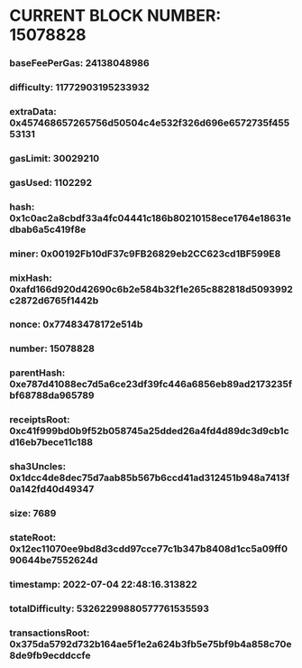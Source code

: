 # CURRENT BLOCK NUMBER: 15078828

### baseFeePerGas: 24138048986
### difficulty: 11772903195233932
### extraData: 0x457468657265756d50504c4e532f326d696e6572735f45553131
### gasLimit: 30029210
### gasUsed: 1102292
### hash: 0x1c0ac2a8cbdf33a4fc04441c186b80210158ece1764e18631edbab6a5c419f8e
### miner: 0x00192Fb10dF37c9FB26829eb2CC623cd1BF599E8
### mixHash: 0xafd166d920d42690c6b2e584b32f1e265c882818d5093992c2872d6765f1442b
### nonce: 0x77483478172e514b
### number: 15078828
### parentHash: 0xe787d41088ec7d5a6ce23df39fc446a6856eb89ad2173235fbf68788da965789
### receiptsRoot: 0xc41f999bd0b9f52b058745a25dded26a4fd4d89dc3d9cb1cd16eb7bece11c188
### sha3Uncles: 0x1dcc4de8dec75d7aab85b567b6ccd41ad312451b948a7413f0a142fd40d49347
### size: 7689
### stateRoot: 0x12ec11070ee9bd8d3cdd97cce77c1b347b8408d1cc5a09ff090644be7552624d
### timestamp: 2022-07-04 22:48:16.313822
### totalDifficulty: 53262299880577761535593
### transactionsRoot: 0x375da5792d732b164ae5f1e2a624b3fb5e75bf9b4a858c70e8de9fb9ecddccfe
